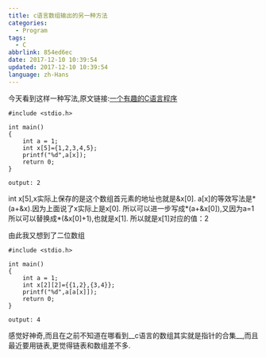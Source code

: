 ```yaml
---
title: c语言数组输出的另一种方法
categories:
  - Program
tags:
  - C
abbrlink: 854ed6ec
date: 2017-12-10 10:39:54
updated: 2017-12-10 10:39:54
language: zh-Hans
---
```


今天看到这样一种写法,原文链接:[一个有趣的C语言程序](http://blog.accut.cn/archives/173)

```
#include <stdio.h>
 
int main()
{
    int a = 1;
    int x[5]={1,2,3,4,5};
    printf("%d",a[x]);
    return 0;
}
```
```
output: 2
```

<!--more-->
int x[5],x实际上保存的是这个数组首元素的地址也就是&x[0].
a[x]的等效写法是\*(a+&x).因为上面说了x实际上是x[0].
所以可以进一步写成\*(a+&x[0]),又因为a=1所以可以替换成\*(&x[0]+1),也就是x[1].
所以就是x[1]对应的值：2

由此我又想到了二位数组
```
#include <stdio.h>
 
int main()
{
    int a = 1;
    int x[2][2]={{1,2},{3,4}};
    printf("%d",a[a[x]]);
    return 0;
}
```
```
output: 4
```
感觉好神奇,而且在之前不知道在哪看到__c语言的数组其实就是指针的合集__,而且最近要用链表,更觉得链表和数组差不多.
